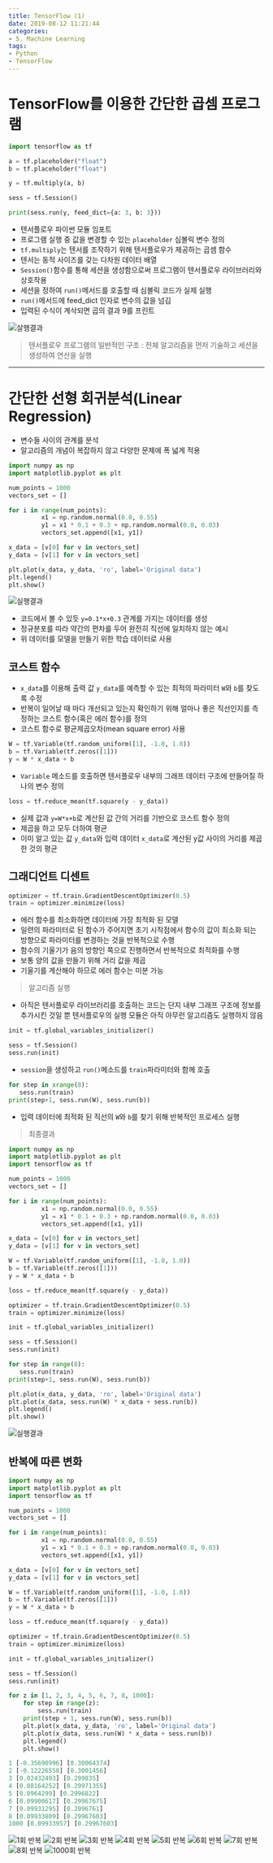 ```yaml
---
title: TensorFlow (1)
date: 2019-08-12 11:21:44
categories:
- 5. Machine Learning
tags:
- Python
- TensorFlow
---
```

# TensorFlow를 이용한 간단한 곱셈 프로그램

~~~Python
import tensorflow as tf

a = tf.placeholder("float")
b = tf.placeholder("float")

y = tf.multiply(a, b)

sess = tf.Session()

print(sess.run(y, feed_dict={a: 3, b: 3}))
~~~
<!-- more -->

+ 텐서플로우 파이썬 모듈 임포트
+ 프로그램 실행 중 값을 변경할 수 있는 `placeholder` 심볼릭 변수 정의
+ `tf.multiply`는 텐서를 조작하기 위해 텐서플로우가 제공하는 곱셈 함수
+ 텐서는 동적 사이즈를 갖는 다차원 데이터 배열
+ `Session()`함수를 통해 세션을 생성함으로써 프로그램이 텐서플로우 라이브러리와 상호작용
+ 세션을 정하여 `run()`메서드를 호출할 때 심볼릭 코드가 실제 실행
+ `run()`메서드에 feed_dict 인자로 변수의 값을 넘김
+ 입력된 수식이 계삭되면 곱의 결과 9를 프린트

![살행결과](/images/tensorflow-1/62848344-32c1c280-bd16-11e9-9ec7-2cd2ae377074.png)

> 텐서플로우 프로그램의 일반적인 구조 : 전체 알고리즘을 먼저 기술하고 세션을 생성하여 연산을 실행
***
# 간단한 선형 회귀분석(Linear Regression)

+ 변수들 사이의 관계를 분석
+ 알고리즘의 개념이 복잡하지 않고 다양한 문제에 폭 넓게 적용

~~~Python
import numpy as np
import matplotlib.pyplot as plt

num_points = 1000
vectors_set = []

for i in range(num_points):
         x1 = np.random.normal(0.0, 0.55)
         y1 = x1 * 0.1 + 0.3 + np.random.normal(0.0, 0.03)
         vectors_set.append([x1, y1])

x_data = [v[0] for v in vectors_set]
y_data = [v[1] for v in vectors_set]

plt.plot(x_data, y_data, 'ro', label='Original data')
plt.legend()
plt.show()
~~~

![실행결과](/images/tensorflow-1/62849858-36584800-bd1c-11e9-9176-cbe4aa323eec.png)

+ 코드에서 볼 수 있듯 `y=0.1*x+0.3` 관계를 가지는 데이터를 생성
+ 정규분포를 따라 약간의 편차를 두어 완전히 직선에 일치하지 않는 예시
+ 위 데이터를 모델을 만들기 위한 학습 데이터로 사용

## 코스트 함수

+ `x_data`를 이용해 출력 값 `y_data`를 예측할 수 있는 최적의 파라미터 `W`와 `b`를 찾도록 수정
+ 반복이 일어날 때 마다 개선되고 있는지 확인하기 위해 얼마나 좋은 직선인지를 측정하는 코스트 함수(혹은 에러 함수)를 정의
+ 코스트 함수로 평균제곱오차(mean square error) 사용

~~~Python
W = tf.Variable(tf.random_uniform([1], -1.0, 1.0))
b = tf.Variable(tf.zeros([1]))
y = W * x_data + b
~~~

+ `Variable` 메소드를 호출하면 텐서플로우 내부의 그래프 데이터 구조에 만들어질 하나의 변수 정의

~~~Python
loss = tf.reduce_mean(tf.square(y - y_data))
~~~

+ 실제 값과 `y=W*x+b`로 계산된 값 간의 거리를 기반으로 코스트 함수 정의
+ 제곱을 하고 모두 더하여 평균
+ 이미 알고 있는 값 `y_data`와 입력 데이터 `x_data`로 계산된 y값 사이의 거리를 제곱한 것의 평균

## 그래디언트 디센트

~~~Python
optimizer = tf.train.GradientDescentOptimizer(0.5)
train = optimizer.minimize(loss)
~~~

+ 에러 함수를 최소화하면 데이터에 가장 최적화 된 모델
+ 일련의 파라미터로 된 함수가 주어지면 초기 시작점에서 함수의 값이 최소화 되는 방향으로 파라미터를 변경하는 것을 반복적으로 수행
+ 함수의 기울기가 음의 방향인 쪽으로 진행하면서 반복적으로 최적화를 수행
+ 보통 양의 값을 만들기 위해 거리 값을 제곱
+ 기울기를 계산해야 하므로 에러 함수는 미분 가능

> 알고리즘 실행

+ 아직은 텐서플로우 라이브러리를 호출하는 코드는 단지 내부 그래프 구조에 정보를 추가시킨 것일 뿐 텐서플로우의 실행 모듈은 아직 아무런 알고리즘도 실행하지 않음

~~~Python
init = tf.global_variables_initializer()

sess = tf.Session()
sess.run(init)
~~~

+ `session`을 생성하고 `run()`메소드를 `train`파라미터와 함께 호출

~~~Python
for step in xrange(8):
   sess.run(train)
print(step+1, sess.run(W), sess.run(b))
~~~

+ 입력 데이터에 최적화 된 직선의 `W`와 `b`를 찾기 위해 반복적인 프로세스 실행

> 최종결과

~~~Python
import numpy as np
import matplotlib.pyplot as plt
import tensorflow as tf

num_points = 1000
vectors_set = []

for i in range(num_points):
         x1 = np.random.normal(0.0, 0.55)
         y1 = x1 * 0.1 + 0.3 + np.random.normal(0.0, 0.03)
         vectors_set.append([x1, y1])

x_data = [v[0] for v in vectors_set]
y_data = [v[1] for v in vectors_set]

W = tf.Variable(tf.random_uniform([1], -1.0, 1.0))
b = tf.Variable(tf.zeros([1]))
y = W * x_data + b

loss = tf.reduce_mean(tf.square(y - y_data))

optimizer = tf.train.GradientDescentOptimizer(0.5)
train = optimizer.minimize(loss)

init = tf.global_variables_initializer()

sess = tf.Session()
sess.run(init)

for step in range(8):
   sess.run(train)
print(step+1, sess.run(W), sess.run(b))

plt.plot(x_data, y_data, 'ro', label='Original data')
plt.plot(x_data, sess.run(W) * x_data + sess.run(b))
plt.legend()
plt.show()
~~~

![실행결과](/images/tensorflow-1/62850969-913f6e80-bd1f-11e9-9fbb-314d20e6b1a2.png)

## 반복에 따른 변화

~~~Python
import numpy as np
import matplotlib.pyplot as plt
import tensorflow as tf

num_points = 1000
vectors_set = []

for i in range(num_points):
         x1 = np.random.normal(0.0, 0.55)
         y1 = x1 * 0.1 + 0.3 + np.random.normal(0.0, 0.03)
         vectors_set.append([x1, y1])

x_data = [v[0] for v in vectors_set]
y_data = [v[1] for v in vectors_set]

W = tf.Variable(tf.random_uniform([1], -1.0, 1.0))
b = tf.Variable(tf.zeros([1]))
y = W * x_data + b

loss = tf.reduce_mean(tf.square(y - y_data))

optimizer = tf.train.GradientDescentOptimizer(0.5)
train = optimizer.minimize(loss)

init = tf.global_variables_initializer()

sess = tf.Session()
sess.run(init)

for z in [1, 2, 3, 4, 5, 6, 7, 8, 1000]:
    for step in range(z):
        sess.run(train)
    print(step + 1, sess.run(W), sess.run(b))
    plt.plot(x_data, y_data, 'ro', label='Original data')
    plt.plot(x_data, sess.run(W) * x_data + sess.run(b))
    plt.legend()
    plt.show()
~~~

~~~Python
1 [-0.35690996] [0.30064374]
2 [-0.12226558] [0.3001456]
3 [0.02432493] [0.299835]
4 [0.08164252] [0.29971355]
5 [0.0964299] [0.2996822]
6 [0.09900617] [0.29967675]
7 [0.09931295] [0.2996761]
8 [0.09933809] [0.29967603]
1000 [0.09933957] [0.29967603]
~~~

![1회 반복](/images/tensorflow-1/62851910-bb466000-bd22-11e9-86ea-1cee6bf850b5.png)
![2회 반복](/images/tensorflow-1/62851915-bda8ba00-bd22-11e9-861e-239d5f3a40e9.png)
![3회 반복](/images/tensorflow-1/62851930-c8fbe580-bd22-11e9-9d16-e36cef50e0ff.png)
![4회 반복](/images/tensorflow-1/62851932-cb5e3f80-bd22-11e9-981d-009fc20fbae2.png)
![5회 반복](/images/tensorflow-1/62851935-cdc09980-bd22-11e9-9849-08ce38e970f6.png)
![6회 반복](/images/tensorflow-1/62851937-cf8a5d00-bd22-11e9-882a-6b1bcfb8be1b.png)
![7회 반복](/images/tensorflow-1/62851941-d1542080-bd22-11e9-9e33-5dd00e40fe5f.png)
![8회 반복](/images/tensorflow-1/62851943-d3b67a80-bd22-11e9-9a9c-a884aee9ba85.png)
![1000회 반복](/images/tensorflow-1/62852000-0eb8ae00-bd23-11e9-8e69-2479f6102af1.png)
